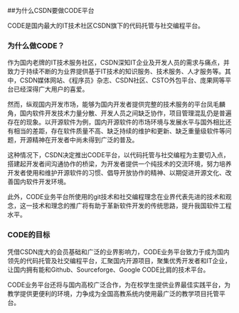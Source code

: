 ##为什么CSDN要做CODE平台

CODE是国内最大的IT技术社区CSDN旗下的代码托管与社交编程平台。

### 为什么做CODE？

作为国内老牌的IT技术服务社区，CSDN深知IT企业及开发人员的需求与痛点，并致力于持续不断的为业界提供基于IT技术的知识服务、技术服务、人才服务等。其中，CSDN媒体网站、《程序员》杂志、CSDN社区、CSTO外包平台、庞果网等平台已经深得广大用户的喜爱。

然而，纵观国内开发市场，能够为国内开发者提供完整的技术服务的平台凤毛麟角，国内软件开发技术力量分散、开发人员之间缺乏协作，项目管理混乱仍是普遍存在的现象。以开源软件为例，国内开源软件的市场环境与发展水平与国外相比还有相当的差距，存在软件质量不高、缺乏持续的维护和更新、缺乏重量级软件等问题，开源精神在开发者中尚未得到广泛的普及。

这种情况下，CSDN决定推出CODE平台，以代码托管与社交编程为主要切入点，搭建起开发者间沟通协作的桥梁，为开发者提供一个纯技术的交流环境，努力培养开发者使用和维护开源软件的习惯、倡导开放协作的精神、以期促进开源文化、改善国内软件开发环境。

此外，CODE业务平台所使用的git技术和社交编程理念在业界代表先进的技术和观念，这一技术和理念的推广将有助于革新软件开发的传统思路，提升我国软件工程水平。

### CODE的目标

凭借CSDN庞大的会员基础和广泛的业界影响力，CODE业务平台致力于成为国内领先的代码托管及社交编程平台，汇聚国内开源项目，聚集优秀开发者和IT企业，让国内拥有能和Github、Sourceforge、Google CODE比肩的技术平台。

CODE业务平台还将与国内高校广泛合作，为在校学生提供业界最佳实践平台，为教学提供更便利的环境，力争成为全国高教系统内使用最广泛的教学项目托管平台。


